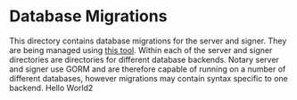 # Database Migrations

This directory contains database migrations for the server and signer. They
are being managed using [this tool](https://github.com/golang-migrate/migrate).
Within each of the server and signer directories are directories for different
database backends. Notary server and signer use GORM and are therefore 
capable of running on a number of different databases, however migrations
may contain syntax specific to one backend.
Hello World2

